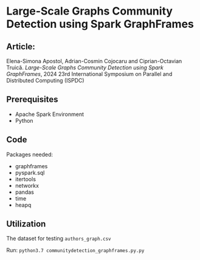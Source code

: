 # Large-Scale Graphs Community Detection using Spark GraphFrames

## Article:

Elena-Simona Apostol, Adrian-Cosmin Cojocaru and Ciprian-Octavian Truică. *Large-Scale Graphs Community Detection using Spark GraphFrames*, 2024 23rd International Symposium on Parallel and Distributed Computing (ISPDC)

## Prerequisites

- Apache Spark Environment
- Python

## Code 

Packages needed:
- graphframes
- pyspark.sql
- itertools
- networkx
- pandas
- time
- heapq

## Utilization

The dataset for testing ``authors_graph.csv``

Run: ``python3.7 communitydetection_graphframes.py.py``
